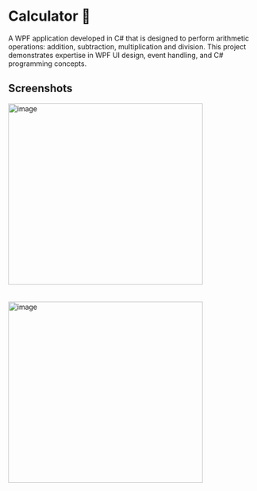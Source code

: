 # Calculator 🧮

A WPF application developed in C# that is designed to perform arithmetic operations: addition, subtraction, multiplication and division. This project demonstrates expertise in WPF UI design, event handling, and C# programming concepts.

## Screenshots
<img width="392" height="365" alt="image" src="https://github.com/user-attachments/assets/ff02b511-5ad5-41ad-829d-d5c9a40e4609" />
<br><br><br>
<img width="392" height="365" alt="image" src="https://github.com/user-attachments/assets/d4c96341-1f4b-425b-9b40-2ea3ecbfdcda" />

